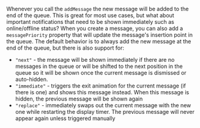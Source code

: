 Whenever you call the `addMessage` the new message will be added to the end of
the queue. This is great for most use cases, but what about important
notifications that need to be shown immediately such as online/offline status?
When you create a message, you can also add a `messagePriority` property that
will update the message's insertion point in the queue. The default behavior is
to always add the new message at the end of the queue, but there is also support
for:

- `"next"` - the message will be shown immediately if there are no messages in
  the queue or will be shifted to the next position in the queue so it will be
  shown once the current message is dismissed or auto-hidden.
- `"immediate"` - triggers the exit animation for the current message (if there
  is one) and shows this message instead. When this message is hidden, the
  previous message will be shown again
- `"replace"` - immediately swaps out the current message with the new one while
  restarting the display timer. The previous message will never appear again
  unless triggered manually
